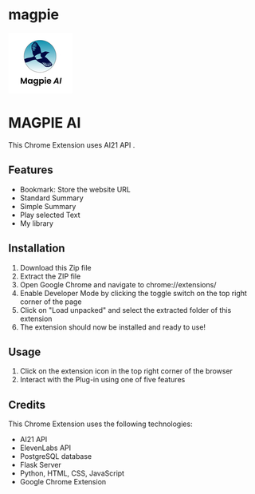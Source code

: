 # magpie
![Magpie AI Logo Project](./frontend/icon.png)


<!DOCTYPE html>
<html>
<body>
	<h1>MAGPIE AI</h1>
	<p>This Chrome Extension uses AI21 API .</p>
	<h2>Features</h2>
	<ul>
		<li> Bookmark: Store the website URL </li> 
		<li> Standard Summary </li> 
		<li> Simple Summary</li> 
		<li> Play selected Text</li> 
		<li> My library</li> 
	</ul>
	<h2>Installation</h2>
	<ol>
		<li>Download this Zip file</li>
		<li>Extract the ZIP file</li>
		<li>Open Google Chrome and navigate to chrome://extensions/</li>
		<li>Enable Developer Mode by clicking the toggle switch on the top right corner of the page</li>
		<li>Click on "Load unpacked" and select the extracted folder of this extension</li>
		<li>The extension should now be installed and ready to use!</li>
	</ol>
	<h2>Usage</h2>
	<ol>
		<li> Click on the extension icon in the top right corner of the browser</li>
		<li> Interact with the Plug-in using one of five features </li>
	</ol>
	<h2>Credits</h2>
	<p>This Chrome Extension uses the following technologies:</p>
	<ul>
		<li>AI21 API</li>
		<li>ElevenLabs API</li>
		<li>PostgreSQL database</li>
	        <li>Flask Server</li>
		<li>Python, HTML, CSS, JavaScript</li>
		<li>Google Chrome Extension </li>
	</ul>
</body>
</html>
